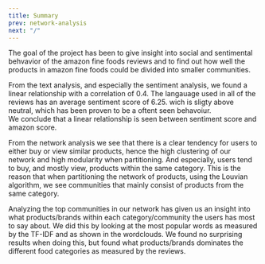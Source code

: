 ```yaml
---
title: Summary
prev: network-analysis
next: "/"
---
```


The goal of the project has been to give insight into social and sentimental behvavior of the amazon fine foods reviews and to find out how well the products in amazon fine foods could be divided into smaller communities.

From the text analysis, and especially the sentiment analysis, we found a linear relationship with a correlation of 0.4. The langauage used in all of the reviews has an average sentiment score of 6.25. wich is sligty above neutral, which has been proven to be a oftent seen behavoiur.  
We conclude that a linear relationship is seen between sentiment score and amazon score.


From the network analysis we see that there is a clear tendency for users to either buy or view similar products, hence the high clustering of our network and high modularity when partitioning. And especially, users tend to buy, and mostly view, products within the same category. This is the reason that when partitioning the network of products, using the Louvian algorithm, we see communities that mainly consist of products from the same category. 

Analyzing the top communities in our network has given us an insight into what products/brands within each category/community the users has most to say about. We did this by looking at the most popular words as measured by the TF-IDF and as shown in the wordclouds. We found no surprising results when doing this, but found what products/brands dominates the different food categories as measured by the reviews.



